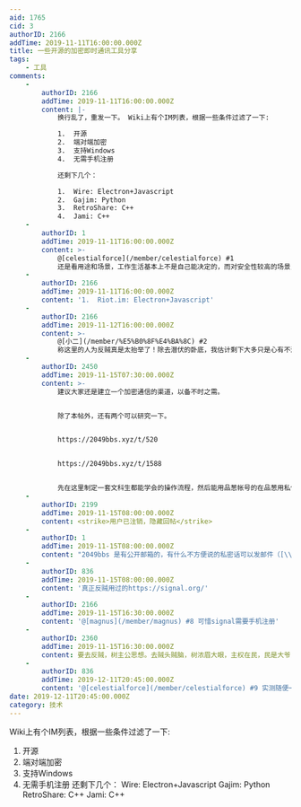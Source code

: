 ```yaml
---
aid: 1765
cid: 3
authorID: 2166
addTime: 2019-11-11T16:00:00.000Z
title: 一些开源的加密即时通讯工具分享
tags:
    - 工具
comments:
    -
        authorID: 2166
        addTime: 2019-11-11T16:00:00.000Z
        content: |-
            换行乱了，重发一下。 Wiki上有个IM列表，根据一些条件过滤了一下:

            1.  开源
            2.  端对端加密
            3.  支持Windows
            4.  无需手机注册

            还剩下几个：

            1.  Wire: Electron+Javascript
            2.  Gajim: Python
            3.  RetroShare: C++
            4.  Jami: C++
    -
        authorID: 1
        addTime: 2019-11-11T16:00:00.000Z
        content: >-
            @[celestialforce](/member/celestialforce) #1
            还是看用途和场景，工作生活基本上不是自己能决定的，而对安全性较高的场景，使用安全性较高的邮件是最好的，反贼不用 IM。
    -
        authorID: 2166
        addTime: 2019-11-11T16:00:00.000Z
        content: '1.  Riot.im: Electron+Javascript'
    -
        authorID: 2166
        addTime: 2019-11-12T16:00:00.000Z
        content: >-
            @[小二](/member/%E5%B0%8F%E4%BA%8C) #2
            称这里的人为反贼真是太抬举了！除去潜伏的卧底，我估计剩下大多只是心有不满，真正付诸行动的不到1%。
    -
        authorID: 2450
        addTime: 2019-11-15T07:30:00.000Z
        content: >-
            建议大家还是建立一个加密通信的渠道，以备不时之需。


            除了本帖外，还有两个可以研究一下。


            https://2049bbs.xyz/t/520


            https://2049bbs.xyz/t/1588


            先在这里制定一套文科生都能学会的操作流程，然后能用品葱帐号的在品葱用私信二次确认身份。至少可以用加密方式交换一下匿名邮箱，或者胆子大的可以交换上面列出来的IM号。
    -
        authorID: 2199
        addTime: 2019-11-15T08:00:00.000Z
        content: <strike>用户已注销，隐藏回帖</strike>
    -
        authorID: 1
        addTime: 2019-11-15T08:00:00.000Z
        content: "2049bbs 是有公开邮箱的，有什么不方便说的私密话可以发邮件（[\\[email\_protected\\]](/cdn-cgi/l/email-protection)com），请用纯文本，不要带附件。\n\n有单独的电报 channel [https://t.me/s/terminus\\_9402](https://t.me/s/terminus_9402)，和[https://twitter.com/2049bbs](https://twitter.com/2049bbs)，都是机器人在维护。不是很喜欢私密群聊。"
    -
        authorID: 836
        addTime: 2019-11-15T08:00:00.000Z
        content: '真正反贼用过的https://signal.org/'
    -
        authorID: 2166
        addTime: 2019-11-15T16:30:00.000Z
        content: '@[magnus](/member/magnus) #8 可惜signal需要手机注册'
    -
        authorID: 2360
        addTime: 2019-11-15T16:30:00.000Z
        content: 要去反贼，树主公思想。去贼头贼脑，树浓眉大眼，主权在民，民是大爷，一身正气，哼哼哈兮，仁者无敌…
    -
        authorID: 836
        addTime: 2019-12-11T20:45:00.000Z
        content: '@[celestialforce](/member/celestialforce) #9 实测随便一个虚拟号都可以注册'
date: 2019-12-11T20:45:00.000Z
category: 技术
---
```


Wiki上有个IM列表，根据一些条件过滤了一下:

1.  开源
2.  端对端加密
3.  支持Windows
4.  无需手机注册 还剩下几个： Wire: Electron+Javascript Gajim: Python RetroShare: C++ Jami: C++
